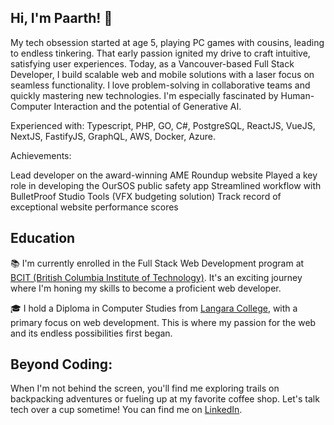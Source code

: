 ## Hi, I'm Paarth! 💖
My tech obsession started at age 5, playing PC games with cousins, leading to endless tinkering. That early passion ignited my drive to craft intuitive, satisfying user experiences. Today, as a Vancouver-based Full Stack Developer, I build scalable web and mobile solutions with a laser focus on seamless functionality. I love problem-solving in collaborative teams and quickly mastering new technologies. I'm especially fascinated by Human-Computer Interaction and the potential of Generative AI.

Experienced with: Typescript, PHP, GO, C#, PostgreSQL, ReactJS, VueJS, NextJS, FastifyJS, GraphQL, AWS, Docker, Azure.

Achievements:

Lead developer on the award-winning AME Roundup website
Played a key role in developing the OurSOS public safety app
Streamlined workflow with BulletProof Studio Tools (VFX budgeting solution)
Track record of exceptional website performance scores


## Education

📚 I'm currently enrolled in the Full Stack Web Development program at [BCIT (British Columbia Institute of Technology)](https://www.bcit.ca/). It's an exciting journey where I'm honing my skills to become a proficient web developer.

🎓 I hold a Diploma in Computer Studies from [Langara College](https://langara.ca), with a primary focus on web development. This is where my passion for the web and its endless possibilities first began.


## Beyond Coding:
When I'm not behind the screen, you'll find me exploring trails on backpacking adventures or fueling up at my favorite coffee shop. Let's talk tech over a cup sometime!
You can find me on [LinkedIn](https://www.linkedin.com/in/paarth-dhammi-a59519154/).
